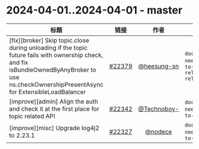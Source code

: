 # 2024-04-01..2024-04-01 - master
| 标题 | 链接 | 作者 | 标签 |
| - | :--: | :--: | - |
| [fix][broker] Skip topic.close during unloading if the topic future fails with ownership check, and fix isBundleOwnedByAnyBroker to use ns.checkOwnershipPresentAsync for ExtensibleLoadBalancer | [#22379](https://github.com/apache/pulsar/pull/22379) | [@heesung-sn](https://github.com/heesung-sn) | `doc-not-needed` `ready-to-test` `release/3.2.3` `release/3.0.5`  | 
| [improve][admin] Align the auth and check it at the first place for topic related API  | [#22342](https://github.com/apache/pulsar/pull/22342) | [@Technoboy-](https://github.com/Technoboy-) | `doc-not-needed` `ready-to-test`  | 
| [improve][misc] Upgrade log4j2 to 2.23.1 | [#22327](https://github.com/apache/pulsar/pull/22327) | [@nodece](https://github.com/nodece) | `doc-not-needed` `ready-to-test`  | 
